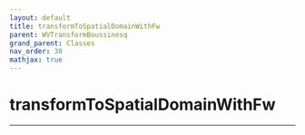 ```yaml
---
layout: default
title: transformToSpatialDomainWithFw
parent: WVTransformBoussinesq
grand_parent: Classes
nav_order: 30
mathjax: true
---
```


#  transformToSpatialDomainWithFw




---

